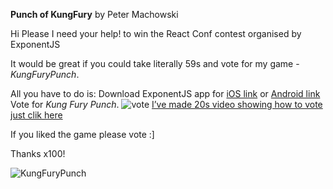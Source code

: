 **Punch of KungFury** by Peter Machowski

Hi Please I need your help! to win the React Conf contest organised by ExponentJS

It would be great if you could take literally 59s and vote for my game - *KungFuryPunch*. 

All you have to do is:
Download ExponentJS app for [iOS link](https://itunes.apple.com/pl/app/exponent/id982107779?mt=8) or [Android link](https://play.google.com/store/apps/details?id=host.exp.exponent)
Vote for *Kung Fury Punch*. 
![vote](https://raw.githubusercontent.com/pmachowski/KFP/master/assets/vote.png)
[I’ve made 20s video showing how to vote just clik here](https://dl.dropboxusercontent.com/u/9885756/how_to_vote_on_kung_fury.mp4)

If you liked the game please vote :]

Thanks x100!

![KungFuryPunch](https://raw.githubusercontent.com/pmachowski/KFP/master/assets/ui/tutorial.png)
